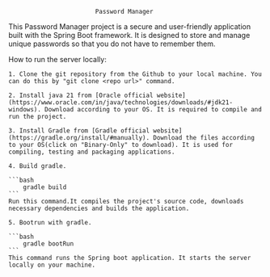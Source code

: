                            Password Manager
This Password Manager project is a secure and user-friendly application built with the Spring Boot framework.
It is designed to store and manage unique passwords so that you do not have to remember them.

How to run the server locally:

    1. Clone the git repository from the Github to your local machine. You can do this by "git clone <repo url>" command.

    2. Install java 21 from [Oracle official website](https://www.oracle.com/in/java/technologies/downloads/#jdk21-windows). Download according to your OS. It is required to compile and run the project.

    3. Install Gradle from [Gradle official website](https://gradle.org/install/#manually). Download the files according to your OS(click on "Binary-Only" to download). It is used for compiling, testing and packaging applications.

    4. Build gradle.

    ```bash
        gradle build
    ```
    Run this command.It compiles the project's source code, downloads necessary dependencies and builds the application.

    5. Bootrun with gradle.

    ```bash
        gradle bootRun 
    ```
    This command runs the Spring boot application. It starts the server locally on your machine.

